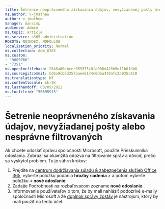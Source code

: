 ```yaml
---
title: Šetrenie neoprávneného získavania údajov, nevyžiadanej pošty alebo nesprávne filtrovaných
ms.author: v-jmathew
author: v-jmathew
manager: dansimp
audience: Admin
ms.topic: article
ms.service: o365-administration
ROBOTS: NOINDEX, NOFOLLOW
localization_priority: Normal
ms.collection: Adm_O365
ms.custom:
- "9000760"
- "7391"
ms.openlocfilehash: 2646a80ebcec959375c8fa938d420b5e11b0fdb8
ms.sourcegitcommit: bd6a9cb5d357baee5134c0dea430afc2a035c810
ms.translationtype: MT
ms.contentlocale: sk-SK
ms.lasthandoff: 03/09/2021
ms.locfileid: "50695913"
---
```

# <a name="investigate-phishing-spam-or-incorrectly-filtered-email"></a>Šetrenie neoprávneného získavania údajov, nevyžiadanej pošty alebo nesprávne filtrovaných

Ak chcete odoslať správu spoločnosti Microsoft, použite Prieskumníka odoslania. Zobrazí sa okamžitá odozva na filtrovanie správ a dôvod, prečo sa vyskytol problém. Tu je súhrn krokov:

1. Prejdite na [centrum dodržiavania súladu & zabezpečenia služieb Office 365](https://go.microsoft.com/fwlink/p/?linkid=2077143), vyberte položku podania **hrozby riadenia**  >  a potom vyberte položku **+ nové odoslanie**.
2. Zadajte Podrobnosti na rozbaľovacom zozname **nové odoslanie** .
3. Informovanie používateľov o tom, že by mali nahlásiť podozrivé e-maily spoločnosti Microsoft a že [doplnok správy zostáv](https://go.microsoft.com/fwlink/?linkid=2092385) je nástrojom, ktorý by mali použiť na tento účel.
